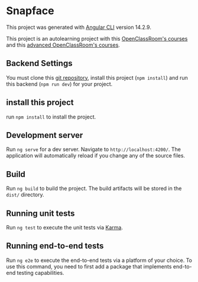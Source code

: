 # Snapface

This project was generated with [Angular CLI](https://github.com/angular/angular-cli) version 14.2.9.

This project is an autolearning project with this [OpenClassRoom's courses](https://openclassrooms.com/fr/courses/7471261-debutez-avec-angular) and this [advanced OpenClassRoom's courses](https://openclassrooms.com/fr/courses/7471271-completez-vos-connaissances-sur-angular).

## Backend Settings

You must clone this [git repository](https://github.com/OpenClassrooms-Student-Center/angular-intermediate-backend), install this project (`npm install`) and run this backend (`npm run dev`) for your project.

## install this project

run `npm install` to install the project. 

## Development server

Run `ng serve` for a dev server. Navigate to `http://localhost:4200/`. The application will automatically reload if you change any of the source files.

## Build

Run `ng build` to build the project. The build artifacts will be stored in the `dist/` directory.

## Running unit tests

Run `ng test` to execute the unit tests via [Karma](https://karma-runner.github.io).

## Running end-to-end tests

Run `ng e2e` to execute the end-to-end tests via a platform of your choice. To use this command, you need to first add a package that implements end-to-end testing capabilities.

